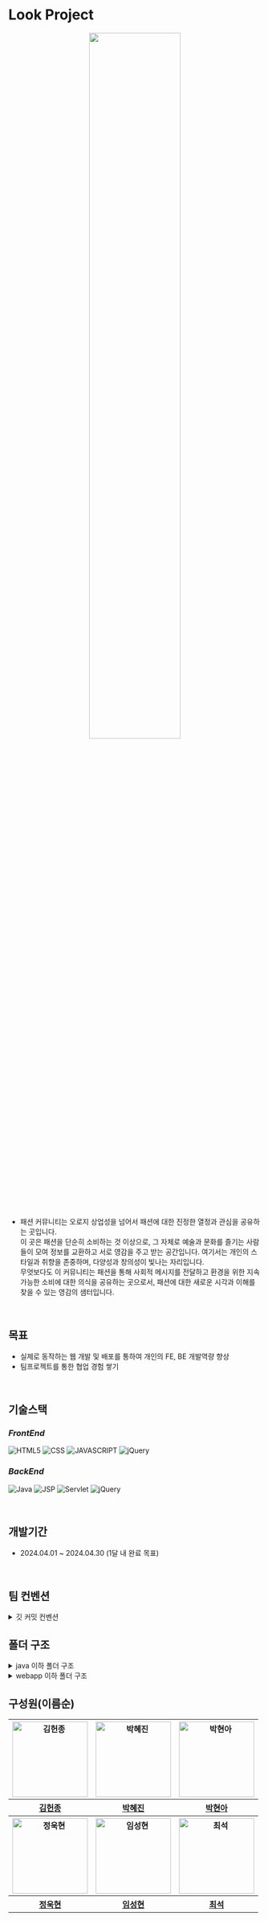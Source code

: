 # Look Project

<p align ="center"><img src="https://github.com/sksrpf1126/study/assets/62879192/fcfe5fec-3bb2-47c8-8215-2c45352d0b73" width = 60%></p>

- 패션 커뮤니티는 오로지 상업성을 넘어서 패션에 대한 진정한 열정과 관심을 공유하는 곳입니다.  
  이 곳은 패션을 단순히 소비하는 것 이상으로, 그 자체로 예술과 문화를 즐기는 사람들이 모여 정보를 교환하고 서로 영감을 주고 받는 공간입니다. 여기서는 개인의 스타일과 취향을 존중하며, 다양성과 창의성이 빛나는 자리입니다.  
  무엇보다도 이 커뮤니티는 패션을 통해 사회적 메시지를 전달하고 환경을 위한 지속 가능한 소비에 대한 의식을 공유하는 곳으로서, 패션에 대한 새로운 시각과 이해를 찾을 수 있는 영감의 샘터입니다.    

</br>

## 목표

- 실제로 동작하는 웹 개발 및 배포를 통하여 개인의 FE, BE 개발역량 향상  
- 팀프로젝트를 통한 협업 경험 쌓기  

</br>

## 기술스택

### ***FrontEnd***
![HTML5](https://img.shields.io/static/v1?style=for-the-badge&color=E34F26&message=HTML5&logo=HTML5&logoColor=white&label=)
![CSS](https://img.shields.io/static/v1?style=for-the-badge&color=1572B6&message=CSS&logo=CSS3&logoColor=white&label=)
![JAVASCRIPT](https://img.shields.io/static/v1?style=for-the-badge&color=F7DF1E&message=JAVASCRIPT&logo=JavaScript&logoColor=white&label=)
![jQuery](https://img.shields.io/static/v1?style=for-the-badge&color=F7DF1E&message=jQuery&logo=jQuery&logoColor=white&label=)


### ***BackEnd***
![Java](https://img.shields.io/badge/java-007396?style=for-the-badge&logo=java&logoColor=white)
![JSP](https://img.shields.io/static/v1?style=for-the-badge&color=2496ED&message=JSP&logo=jsp&logoColor=black&label=)
![Servlet](https://img.shields.io/static/v1?style=for-the-badge&color=2496ED&message=servlet&logo=servlet&logoColor=black&label=)
![jQuery](https://img.shields.io/static/v1?style=for-the-badge&color=F7DF1E&message=Oracle&logo=Oracle&logoColor=white&label=)

</br>

## 개발기간
- 2024.04.01 ~ 2024.04.30 (1달 내 완료 목표)

</br>

## 팀 컨벤션
<details>
  <summary>깃 커밋 컨벤션</summary>

</br>

- init: 초기화  
- feat: 새로운 기능 추가  
- update: 기능 수정  
- fix: 버그 수정  
- docs: 문서 수정  
- style: 코드 포맷팅, 세미콜론 누락, 코드 변경이 없는 경우, linting  
- design: 레이아웃 수정, UX 또는 UI에 대한 커밋  
- refactor: 코드 리팩터링  
- chore: 빌드 업무 수정, 패키지 매니저 수정, 그 외 자잘한 수정에 대한 커밋   

### ***주의***
```
콜론(:)은 왼쪽에 붙여서 사용하자.
feat: 로그인 기능 구현 <---- feat 옆에 콜론을 붙이자! 
```
</details>

## 폴더 구조

<details>
  <summary>java 이하 폴더 구조</summary>

```
src/main 
       ├─java
          ├─ member (회원관련)
          │      ├─ controller (url에 따라 요청을 제일 먼저 받아서 처리하는 Servlet 파일 보관)
          │      ├─ service (controller와 dao 사이에서 비즈니스 로직(데이터를 가져와서 2차적으로 가공)을 작성하는 클래스 파일 보관)
          │      ├─ dao (DB와 통신하여 데이터를 가져오고 DTO 객체로 저장하여 서비스 클래스로 전달)
          │      ├─ dto
          │           ├─ request (request 즉, 요청 객체로 사용자가 서버쪽으로 데이터를 전달할 때 받을 DTO 선언)
          │           ├─ response (response 즉, 응답 객체로 DB의 데이터를 해당 DTO로 받아서 최종적으로 사용자에게 반환할 DTO 선언)
          │
          │
          ├─ board (게시판 관련)
          │      ├─ formal
          │      │      ├─ controller
          │      │      ├─ service
          │      │      ├─ dao
          │      │      ├─ dto
          │      │           ├─ request
          │      │           ├─ response
          │      ├─ streat
          │      │      ├─ controller
          │      │      ├─ service
          │      │      ├─ dao
          │      │      ├─ dto
          │      │           ├─ request
          │      │           ├─ response
          │      ├─ workwear
          │      │      ├─ controller
          │      │      ├─ service
          │      │      ├─ dao
          │      │      ├─ dto
          │      │           ├─ request
          │      │           ├─ response
          │      ├─ activewear
          │      │      ├─ controller
          │      │      ├─ service
          │      │      ├─ dao
          │      │      ├─ dto
          │      │           ├─ request
          │      │           ├─ response
          │      ├─ freecycling
          │             ├─ controller
          │             ├─ service
          │             ├─ dao
          │             ├─ dto
          │                  ├─ request
          │                  ├─ response
          │
          │
          ├─ comment (댓글 관련)
          │      ├─ formal
          │      │      ├─ controller
          │      │      ├─ service
          │      │      ├─ dao
          │      │      ├─ dto
          │      │           ├─ request
          │      │           ├─ response
          │      ├─ streat
          │      │      ├─ controller
          │      │      ├─ service
          │      │      ├─ dao
          │      │      ├─ dto
          │      │           ├─ request
          │      │           ├─ response
          │      ├─ workwear
          │      │      ├─ controller
          │      │      ├─ service
          │      │      ├─ dao
          │      │      ├─ dto
          │      │           ├─ request
          │      │           ├─ response
          │      ├─ activewear
          │      │      ├─ controller
          │      │      ├─ service
          │      │      ├─ dao
          │      │      ├─ dto
          │      │           ├─ request
          │      │           ├─ response
          │      ├─ freecycling
          │             ├─ controller
          │             ├─ service
          │             ├─ dao
          │             ├─ dto
          │                  ├─ request
          │                  ├─ response
          │
          │
          ├─ common (프로젝트 전체에서 공통으로 쓸 파일 보관)
          │
          ├─ config (각종 설정파일 보관)

```
</details>

<details>
  <summary>webapp 이하 폴더 구조</summary>


```
src/main 
       ├─webapp 
          ├─ resources (css,image,js 파일 보관)
          │          ├─ css (css 파일 보관)
          │          │    ├─ member
          │          │    ├─ board
          │          │    ├─ comment
          │          │    ├─ common
          │          │
          │          │
          │          ├─ image (image 파일 보관)
          │          │    ├─ member
          │          │    ├─ board
          │          │    ├─ comment
          │          │    ├─ common
          │          │
          │          │
          │          ├─ js (js 파일 보관)
          │               ├─ member
          │               ├─ board
          │               ├─ comment
          │               ├─ common
          │
          │
          │
          ├─ views (jsp 파일 보관)
          │      ├─ member
          │      ├─ board
          │      ├─ comment
          │      ├─ common
          │
          │
          │
          ├─ WEB-INF
          │      ├─ lib
          │      ├─ web.xml
          │
          │
          │
          ├─ META-INF
```
</details>

## 구성원(이름순)

<table>
	<tbody>
		<tr>
			<th><img width="150px" src="https://github.com/RbCream.png" alt="김헌종"/></th>
			<th><img width="150px" src="https://github.com/pjiny92.png" alt="박혜진"/></th>
			<th><img width="150px" src="https://github.com/ha2way.png" alt="박현아"/></th>
		</tr>
		<tr>
			<th><a href="https://github.com/RbCream" target="_blank">김헌종</a></th>
			<th><a href="https://github.com/Jinventure" target="_blank">박혜진</a></th>
			<th><a href="https://github.com/ha2way" target="_blank">박현아</a></th>
		</tr>
		<tr>
			<th><img width="150px" src="https://github.com/wookyyyy.png" alt="정욱현"/></th>
			<th><img width="150px" src="https://github.com/sksrpf1126.png" alt="임성현"/></th>
			<th><img width="150px" src="https://github.com/SuRa0227.png" alt="최석"/></th>
		</tr>
		<tr>
			<th><a href="https://github.com/wookyyyy" target="_blank">정욱현</a></th>
			<th><a href="https://github.com/sksrpf1126" target="_blank">임성현</a></th>
			<th><a href="https://github.com/SuRa0227" target="_blank">최석</a></th>
		</tr>
	</tbody>
</table>
